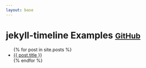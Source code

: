 ```yaml
---
layout: base
---
```


# jekyll-timeline Examples <small>[GitHub](https://github.com/SimplGy/jekyll-timeline)</small>



<ul>
  {% for post in site.posts %}
    <li class="post summary">
      <a href="{{ site.baseurl }}{{ post.url }}">{{ post.title }}</a>
    </li>
  {% endfor %}
</ul>
